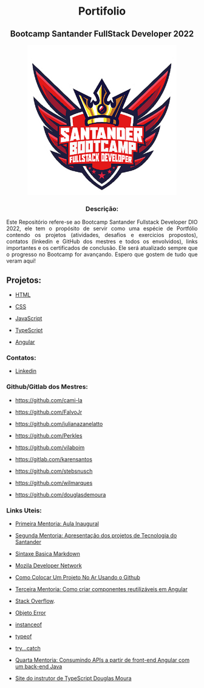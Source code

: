 <h1 align="center">Portifolio</h1>
<h2 align="center">Bootcamp Santander FullStack Developer 2022</h2>
<div align="center">
<img src="https://github.com/Silvio-Arem/Portifolio-bootcamp-fullstack-developer-DIO/blob/main/logo-bootcamp.png">
</div>
<h3 align="center">
<b>Descrição:</b></h3>

<div align="justify">Este Repositório refere-se ao Bootcamp Santander Fullstack Developer DIO 2022, ele tem o propósito de servir como uma espécie de Portfólio contendo os projetos (atividades, desafios e exercicios propostos), contatos (linkedin e GitHub dos mestres e todos os envolvidos), links importantes e os certificados de conclusão.
Ele será atualizado sempre que o progresso no Bootcamp for avançando.
Espero que gostem de tudo que veram aqui!</div>

## Projetos:

- [HTML](https://github.com/Silvio-Arem/Portifolio-bootcamp-fullstack-developer-DIO/tree/main/HTML)

- [CSS](https://github.com/Silvio-Arem/Portifolio-bootcamp-fullstack-developer-DIO/tree/main/CSS)

- [JavaScript](https://github.com/Silvio-Arem/Portifolio-bootcamp-fullstack-developer-DIO/tree/main/JavaScript)

- [TypeScript](https://github.com/Silvio-Arem/Portifolio-bootcamp-fullstack-developer-DIO/tree/main/TypeScript)

- [Angular](https://github.com/Silvio-Arem/Portifolio-bootcamp-fullstack-developer-DIO/tree/main/Angular)

### Contatos:

- [Linkedin](https://github.com/Silvio-Arem/Portifolio-bootcamp-fullstack-developer-DIO/blob/main/Contatos/contatosLinkedin.md)

### Github/Gitlab dos Mestres:

- https://github.com/cami-la

- https://github.com/FalvoJr

- https://github.com/julianazanelatto

- https://github.com/Perkles

- https://github.com/vilaboim

- https://gitlab.com/karensantos

- https://github.com/stebsnusch

- https://github.com/wilmarques

- https://github.com/douglasdemoura

### Links Uteis:

- [Primeira Mentoria: Aula Inaugural](https://www.youtube.com/watch?v=mVmzdqa79dE)

- [Segunda Mentoria: Apresentação dos projetos de Tecnologia do Santander](https://www.youtube.com/watch?v=15fET57MB54)

- [Sintaxe Basica Markdown](https://www.markdownguide.org/basic-syntax/#overview)

- [Mozila Developer Network](https://developer.mozilla.org/pt-BR/)

- [Como Colocar Um Projeto No Ar Usando o Github](https://www.alura.com.br/artigos/como-colocar-projeto-no-ar-com-github-pages?gclid=CjwKCAjwnZaVBhA6EiwAVVyv9NTnvTe1j9vipCL772NXsDTYWDSv2WNpEqekxwIZfUOXLWY928cKvhoCmbQQAvD_BwE)

- [Terceira Mentoria: Como criar componentes reutilizáveis em Angular](https://www.youtube.com/watch?v=KImNNTuzhwQ)

- [Stack Overflow](https://stackoverflow.com).

- [Objeto Error](https://developer.mozilla.org/pt-BR/docs/Web/JavaScript/Reference/Global_Objects/Error)

- [instanceof](https://developer.mozilla.org/pt-BR/docs/Web/JavaScript/Reference/Operators/instanceof)

- [typeof](https://developer.mozilla.org/pt-BR/docs/Web/JavaScript/Reference/Operators/typeof)

- [try...catch](https://developer.mozilla.org/pt-BR/docs/Web/JavaScript/Reference/Statements/try...catch)

- [Quarta Mentoria: Consumindo APIs a partir de front-end Angular com um back-end Java](https://www.youtube.com/watch?v=ILW1PBqiBuk)

- [Site do instrutor de TypeScript Douglas Moura](https://douglasmoura.dev/)

